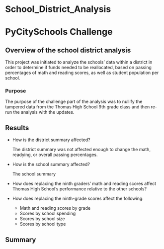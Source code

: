 # School_District_Analysis
# PyCitySchools Challenge
## Overview of the school district analysis
	
  This project was initiated to analyze the schools’ data within a district in order to determine if funds needed to be reallocated, based on passing percentages of math and reading scores, as well as student population per school.

### Purpose
	
  The purpose of the challenge part of the analysis was to nullify the tampered data from the Thomas High School 9th grade class and then re-run the analysis with the updates.

## Results 
  - How is the district summary affected?

	The district summary was not affected enough to change the math, readying, or overall passing percentages.
    
  - How is the school summary affected?

	The school summary


- How does replacing the ninth graders’ math and reading scores affect Thomas High School’s performance relative to the other 	schools?
- How does replacing the ninth-grade scores affect the following:
	- Math and reading scores by grade
	- Scores by school spending
	- Scores by school size
	- Scores by school type

## Summary 

  
